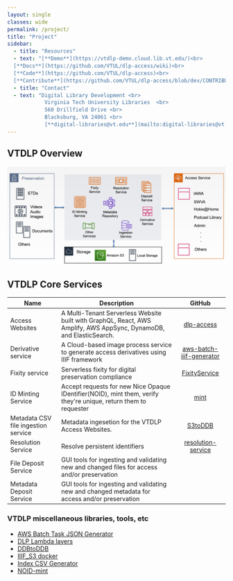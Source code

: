 ```yaml
---
layout: single
classes: wide
permalink: /project/
title: "Project"
sidebar:
  - title: "Resources"
  - text: "[**Demo**](https://vtdlp-demo.cloud.lib.vt.edu/)<br>
  [**Docs**](https://github.com/VTUL/dlp-access/wiki)<br>
  [**Code**](https://github.com/VTUL/dlp-access)<br>
  [**Contribute**](https://github.com/VTUL/dlp-access/blob/dev/CONTRIBUTING.md)<br>"
  - title: "Contact"
  - text: "Digital Library Development <br>
            Virginia Tech University Libraries  <br>
            560 Drillfield Drive <br> 
            Blacksburg, VA 24061 <br>  
            [**digital-libraries@vt.edu**](mailto:digital-libraries@vt.edu)"
---
```

## VTDLP Overview

![VTDLP overview](/assets/images/VTDLP_overview.png "VTDLP overview")

## VTDLP Core Services

| Name        | Description           | GitHub|
| ------------- | ------------- |:-------------:|
| Access Websites  | A Multi-Tenant Serverless Website built with GraphQL, React, AWS Amplify, AWS AppSync, DynamoDB, and ElasticSearch. | [dlp-access](https://github.com/VTUL/dlp-access) |
| Derivative service | A Cloud-based image process service to generate access derivatives using IIIF framework | [aws-batch-iiif-generator](https://github.com/vt-digital-libraries-platform/aws-batch-iiif-generator) |
| Fixity service | Serverless fixity for digital preservation compliance | [FixityService](https://github.com/vt-digital-libraries-platform/FixityService)|
| ID Minting Service   | Accept requests for new Nice Opaque IDentifier(NOID), mint them, verify they're unique, return them to requester | [mint](https://github.com/vt-digital-libraries-platform/mint)
| Metadata CSV file ingestion service| Metadata ingesetion for the VTDLP Access Websites.  | [S3toDDB](https://github.com/vt-digital-libraries-platform/S3toDDB) |
| Resolution Service |  Resolve persistent identifiers   | [resolution-service](https://github.com/vt-digital-libraries-platform/resolution-service) |
| File Deposit Service  |  GUI tools for ingesting and validating new and changed files for access and/or preservation | |
| Metadata Deposit Service | GUI tools for ingesting and validating new and changed metadata for access and/or preservation | |

### VTDLP miscellaneous libraries, tools, etc
* [AWS Batch Task JSON Generator](https://github.com/VTUL/iiif_s3_tools/tree/master/Batch_task_json_generator)
* [DLP Lambda layers](https://github.com/vt-digital-libraries-platform/lambda_layers)
* [DDBtoDDB](https://github.com/vt-digital-libraries-platform/DDBtoDDB)
* [IIIF_S3 docker](https://github.com/vt-digital-libraries-platform/iiif_s3_docker)
* [Index CSV Generator](https://github.com/VTUL/iiif_s3_tools/tree/master/index_csv_generator)
* [NOID-mint](https://github.com/vt-digital-libraries-platform/NOID-mint)
